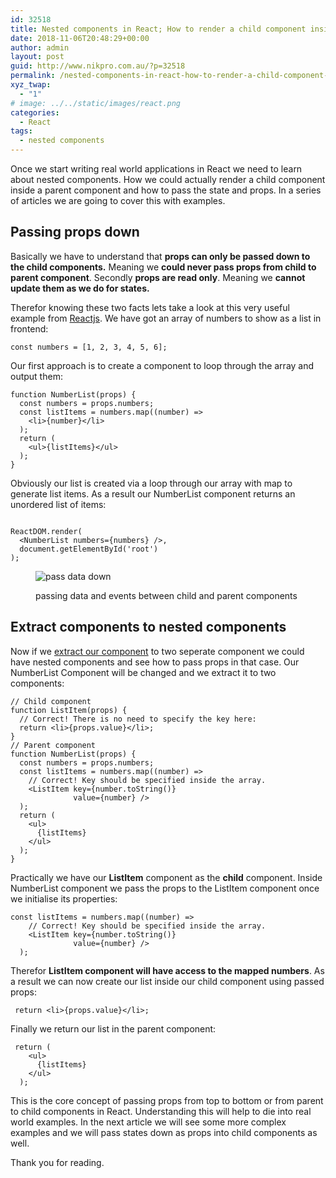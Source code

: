 ```yaml
---
id: 32518
title: Nested components in React; How to render a child component inside a parent component:Part 1
date: 2018-11-06T20:48:29+00:00
author: admin
layout: post
guid: http://www.nikpro.com.au/?p=32518
permalink: /nested-components-in-react-how-to-render-a-child-component-inside-a-parent-componentpart-1/
xyz_twap:
  - "1"
# image: ../../static/images/react.png
categories:
  - React
tags:
  - nested components
---
```


Once we start writing real world applications in React we need to learn about nested components. How we could actually render a child component inside a parent component and how to pass the state and props. In a series of articles we are going to cover this with examples.

## Passing props down

Basically we have to understand that **props can only be passed down to the child components.** Meaning we **could never pass props from child to parent component**. Secondly **props are read only**. Meaning we **cannot update them as we do for states.**

Therefor knowing these two facts lets take a look at this very useful example from <a href="https://reactjs.org/docs/lists-and-keys.html" target="_blank" rel="noreferrer noopener">Reactjs</a>. We have got an array of numbers to show as a list in frontend:

```
const numbers = [1, 2, 3, 4, 5, 6];
```


Our first approach is to create a component to loop through the array and output them:

```
function NumberList(props) {
  const numbers = props.numbers;
  const listItems = numbers.map((number) =>
    <li>{number}</li>
  );
  return (
    <ul>{listItems}</ul>
  );
}
```


Obviously our list is created via a loop through our array with map to generate list items. As a result our NumberList component returns an unordered list of items:

```

ReactDOM.render( 
  <NumberList numbers={numbers} />, 
  document.getElementById('root')
);
```
<figure class="wp-block-image">

<img class="wp-image-32521" src="http://www.nikpro.com.aupassdata.png" alt="pass data down" srcset="http://testgatsby.localpassdata.png 591w, http://testgatsby.localpassdata-300x175.png 300w" sizes="(max-width: 591px) 100vw, 591px" /> <figcaption>passing data and events between child and parent components</figcaption> </figure>

## Extract components to nested components

Now if we [extract our component](http://www.nikpro.com.au/how-to-extract-components-in-react-with-example/) to two seperate component we could have nested components and see how to pass props in that case. Our NumberList Component will be changed and we extract it to two components:

```
// Child component
function ListItem(props) {
  // Correct! There is no need to specify the key here:
  return <li>{props.value}</li>;
}
// Parent component
function NumberList(props) {
  const numbers = props.numbers;
  const listItems = numbers.map((number) =>
    // Correct! Key should be specified inside the array.
    <ListItem key={number.toString()}
              value={number} />
  );
  return (
    <ul>
      {listItems}
    </ul>
  );
}
```

Practically we have our **ListItem** component as the **child** component. Inside NumberList component we pass the props to the ListItem component once we initialise its properties:

```
const listItems = numbers.map((number) =>
    // Correct! Key should be specified inside the array.
    <ListItem key={number.toString()}
              value={number} />
  );
```

Therefor **ListItem component will have access to the mapped numbers**. As a result we can now create our list inside our child component using passed props:

```
 return <li>{props.value}</li>;
```

Finally we return our list in the parent component:

```
 return (
    <ul>
      {listItems}
    </ul>
  );
```

This is the core concept of passing props from top to bottom or from parent to child components in React. Understanding this will help to die into real world examples. In the next article we will see some more complex examples and we will pass states down as props into child components as well.

Thank you for reading.
